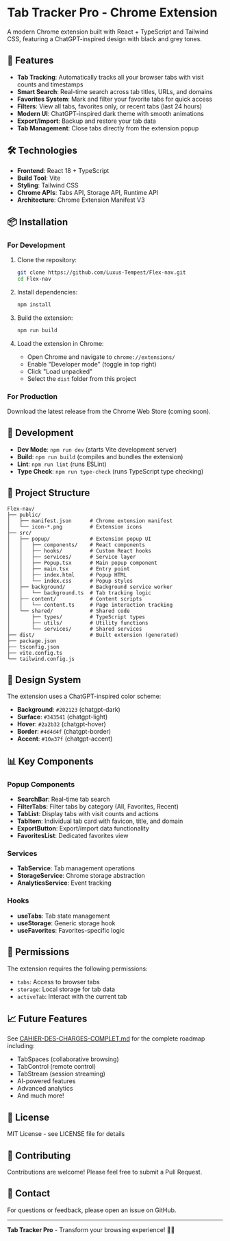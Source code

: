 # Tab Tracker Pro - Chrome Extension

A modern Chrome extension built with React + TypeScript and Tailwind CSS, featuring a ChatGPT-inspired design with black and grey tones.

## 🚀 Features

- **Tab Tracking**: Automatically tracks all your browser tabs with visit counts and timestamps
- **Smart Search**: Real-time search across tab titles, URLs, and domains
- **Favorites System**: Mark and filter your favorite tabs for quick access
- **Filters**: View all tabs, favorites only, or recent tabs (last 24 hours)
- **Modern UI**: ChatGPT-inspired dark theme with smooth animations
- **Export/Import**: Backup and restore your tab data
- **Tab Management**: Close tabs directly from the extension popup

## 🛠️ Technologies

- **Frontend**: React 18 + TypeScript
- **Build Tool**: Vite
- **Styling**: Tailwind CSS
- **Chrome APIs**: Tabs API, Storage API, Runtime API
- **Architecture**: Chrome Extension Manifest V3

## 📦 Installation

### For Development

1. Clone the repository:
   ```bash
   git clone https://github.com/Luxus-Tempest/Flex-nav.git
   cd Flex-nav
   ```

2. Install dependencies:
   ```bash
   npm install
   ```

3. Build the extension:
   ```bash
   npm run build
   ```

4. Load the extension in Chrome:
   - Open Chrome and navigate to `chrome://extensions/`
   - Enable "Developer mode" (toggle in top right)
   - Click "Load unpacked"
   - Select the `dist` folder from this project

### For Production

Download the latest release from the Chrome Web Store (coming soon).

## 🔧 Development

- **Dev Mode**: `npm run dev` (starts Vite development server)
- **Build**: `npm run build` (compiles and bundles the extension)
- **Lint**: `npm run lint` (runs ESLint)
- **Type Check**: `npm run type-check` (runs TypeScript type checking)

## 📁 Project Structure

```
Flex-nav/
├── public/
│   ├── manifest.json      # Chrome extension manifest
│   └── icon-*.png         # Extension icons
├── src/
│   ├── popup/             # Extension popup UI
│   │   ├── components/    # React components
│   │   ├── hooks/         # Custom React hooks
│   │   ├── services/      # Service layer
│   │   ├── Popup.tsx      # Main popup component
│   │   ├── main.tsx       # Entry point
│   │   ├── index.html     # Popup HTML
│   │   └── index.css      # Popup styles
│   ├── background/        # Background service worker
│   │   └── background.ts  # Tab tracking logic
│   ├── content/           # Content scripts
│   │   └── content.ts     # Page interaction tracking
│   └── shared/            # Shared code
│       ├── types/         # TypeScript types
│       ├── utils/         # Utility functions
│       └── services/      # Shared services
├── dist/                  # Built extension (generated)
├── package.json
├── tsconfig.json
├── vite.config.ts
└── tailwind.config.js
```

## 🎨 Design System

The extension uses a ChatGPT-inspired color scheme:

- **Background**: `#202123` (chatgpt-dark)
- **Surface**: `#343541` (chatgpt-light)
- **Hover**: `#2a2b32` (chatgpt-hover)
- **Border**: `#4d4d4f` (chatgpt-border)
- **Accent**: `#10a37f` (chatgpt-accent)

## 📊 Key Components

### Popup Components

- **SearchBar**: Real-time tab search
- **FilterTabs**: Filter tabs by category (All, Favorites, Recent)
- **TabList**: Display tabs with visit counts and actions
- **TabItem**: Individual tab card with favicon, title, and domain
- **ExportButton**: Export/import data functionality
- **FavoritesList**: Dedicated favorites view

### Services

- **TabService**: Tab management operations
- **StorageService**: Chrome storage abstraction
- **AnalyticsService**: Event tracking

### Hooks

- **useTabs**: Tab state management
- **useStorage**: Generic storage hook
- **useFavorites**: Favorites-specific logic

## 🔐 Permissions

The extension requires the following permissions:

- `tabs`: Access to browser tabs
- `storage`: Local storage for tab data
- `activeTab`: Interact with the current tab

## 📈 Future Features

See [CAHIER-DES-CHARGES-COMPLET.md](./CAHIER-DES-CHARGES-COMPLET.md) for the complete roadmap including:

- TabSpaces (collaborative browsing)
- TabControl (remote control)
- TabStream (session streaming)
- AI-powered features
- Advanced analytics
- And much more!

## 📝 License

MIT License - see LICENSE file for details

## 🤝 Contributing

Contributions are welcome! Please feel free to submit a Pull Request.

## 📧 Contact

For questions or feedback, please open an issue on GitHub.

---

**Tab Tracker Pro** - Transform your browsing experience! 🚀✨

